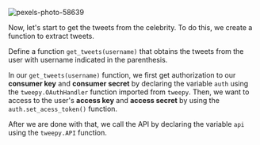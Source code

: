 <!--title={Obtaining Tweet Data}-->

![pexels-photo-58639](C:\ucdavis\2020winter\bitproject\twitter\pexels-photo-58639.jpeg)

Now, let's start to get the tweets from the celebrity. To do this, we create a function to extract tweets. 

Define a function `get_tweets(username)` that obtains the tweets from the user with username indicated in the parenthesis.

In our `get_tweets(username)` function, we first get authorization to our **consumer key** and **consumer secret** by declaring the variable `auth` using the `tweepy.OAuthHandler` function imported from `tweepy`. Then, we want to access to the user's **access key** and **access secret** by using  the `auth.set_acess_token()` function.

After we are done with that, we call the API by declaring the variable `api` using the `tweepy.API` function.

